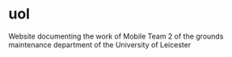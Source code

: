 # uol
Website documenting the work of Mobile Team 2 of the grounds maintenance department of the University of Leicester
